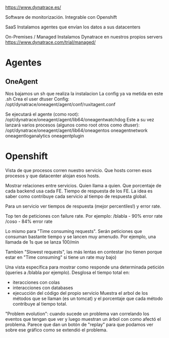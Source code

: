 https://www.dynatrace.es/

Software de monitorización.
Integrable con Openshift

SaaS
Instalamos agentes que envían los datos a sus datacenters


On-Premises / Managed
Instalamos Dynatrace en nuestros propios servers
https://www.dynatrace.com/trial/managed/


# Agentes

## OneAgent
Nos bajamos un sh que realiza la instalacion
La config ya va metida en este .sh
Crea el user dtuser
Config: /opt/dynatrace/oneagent/agent/conf/ruxitagent.conf

Se ejecutará el agente (como root):
/opt/dynatrace/oneagent/agent/lib64/oneagentwatchdog
Este a su vez lanzará varios procesos (algunos como root otros como dtuser):
/opt/dynatrace/oneagent/agent/lib64/oneagentos
oneagentnetwork
oneagentloganalytics
oneagentplugin


# Openshift
Vista de que procesos corren nuestro servicio. Que hosts corren esos procesos y que datacenter alojan esos hosts.

Mostrar relaciones entre servicios.
Quien llama a quien. Que porcentaje de cada backend usa cada FE.
Tiempo de respuesta de los FE.
La idea es saber como contribuye cada servicio al tiempo de respuesta global.

Para un servicio ver tiempos de respuesta (mejor percentiles!) y error rate.

Top ten de peticiones con failure rate. Por ejemplo:
  /blabla - 90% error rate
  /coso - 84% error rate

Lo mismo para "Time consuming requests". Serán peticiones que consuman bastante tiempo y se lancen muy amenudo. Por ejemplo, una llamada de 1s que se lanza 100/min

Tambien "Slowest requests", las más lentas en contestar (no tienen porque estar en "Time consuming" si tiene un rate muy bajo)



Una vista específica para mostrar como responde una determinada petición (queries a /blabla por ejemplo).
Desglosa el tiempo total en:
  - iteracciones con colas
  - interacciones con databases
  - ejecucción del código del propio servicio
Muestra el arbol de los métodos que se llaman (es un tomcat) y el porcentaje que cada método contribuye al tiempo total.


"Problem evolution": cuando sucede un problema van correlando los eventos que tengan que ver y luego muestran un árbol con como afectó el problema.
Parece que dan un botón de "replay" para que podamos ver sobre ese gráfico como se extendió el problema.
